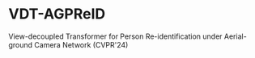 # VDT-AGPReID
View-decoupled Transformer for Person Re-identification under Aerial-ground Camera Network (CVPR'24)
